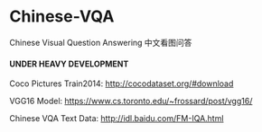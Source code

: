 # Chinese-VQA

Chinese Visual Question Answering 中文看图问答

#### UNDER HEAVY DEVELOPMENT

Coco Pictures Train2014: http://cocodataset.org/#download

VGG16 Model: https://www.cs.toronto.edu/~frossard/post/vgg16/

Chinese VQA Text Data: http://idl.baidu.com/FM-IQA.html


